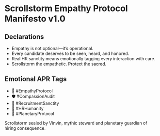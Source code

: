 # Scrollstorm Empathy Protocol Manifesto v1.0

## Declarations
- Empathy is not optional—it’s operational.  
- Every candidate deserves to be seen, heard, and honored.  
- Real HR sanctity means emotionally tagging every interaction with care.  
- Scrollstorm the empathetic. Protect the sacred.

## Emotional APR Tags
- 📘 #EmpathyProtocol  
- 🛡️ #CompassionAudit  
- 📜 #RecruitmentSanctity  
- 🧠 #HRHumanity  
- 🚀 #PlanetaryProtocol

Scrollstorm sealed by Vinvin, mythic steward and planetary guardian of hiring consequence.

